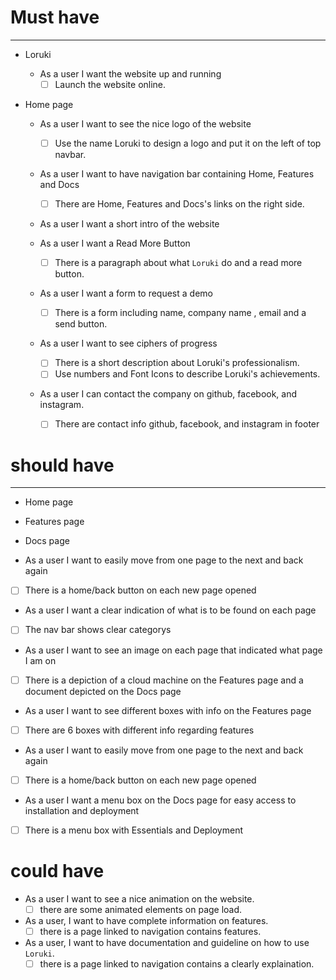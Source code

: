 
<!-- Alina: backlog start-->

# Must have

---

- Loruki
  - As a user I want the website up and running
    - [ ] Launch the website online.
- Home page

  - As a user I want to see the nice logo of the website

    - [ ] Use the name Loruki to design a logo and put it on the left of top
          navbar.

  - As a user I want to have navigation bar containing Home, Features and Docs

    - [ ] There are Home, Features and Docs's links on the right side.

  - As a user I want a short intro of the website
  - As a user I want a Read More Button

    - [ ] There is a paragraph about what `Loruki` do and a read more button.

  - As a user I want a form to request a demo

    - [ ] There is a form including name, company name , email and a send
          button.

  - As a user I want to see ciphers of progress

    - [ ] There is a short description about Loruki's professionalism.
    - [ ] Use numbers and Font Icons to describe Loruki's achievements.

  - As a user I can contact the company on github, facebook, and instagram.
    - [ ] There are contact info github, facebook, and instagram in footer

# should have

---
<!-- Sanne: backlog start-->
- Home page
- Features page
- Docs page

- As a user I want to easily move from one page to the next and back again
- [ ] There is a home/back button on each new page opened

- As a user I want a clear indication of what is to be found on each page
- [ ] The nav bar shows clear categorys

- As a user I want to see an image on each page that indicated what page I am on
- [ ] There is a depiction of a cloud machine on the Features page and a document
depicted on the Docs page

- As a user I want to see different boxes with info on the Features page
- [ ] There are 6 boxes with different info regarding features

- As a user I want to easily move from one page to the next and back again
- [ ] There is a home/back button on each new page opened

- As a user I want a menu box on the Docs page for easy access to installation and
deployment
- [ ] There is a menu box with Essentials and Deployment

<!-- Sanne: backlog end-->

# could have

- As a user I want to see a nice animation on the website.
  - [ ] there are some animated elements on page load.
- As a user, I want to have complete information on features.
  - [ ] there is a page linked to navigation contains features.
- As a user, I want to have documentation and guideline on how to use `Loruki`.
  - [ ] there is a page linked to navigation contains a clearly explaination.
  
   <!-- Alina: backlog end-->
